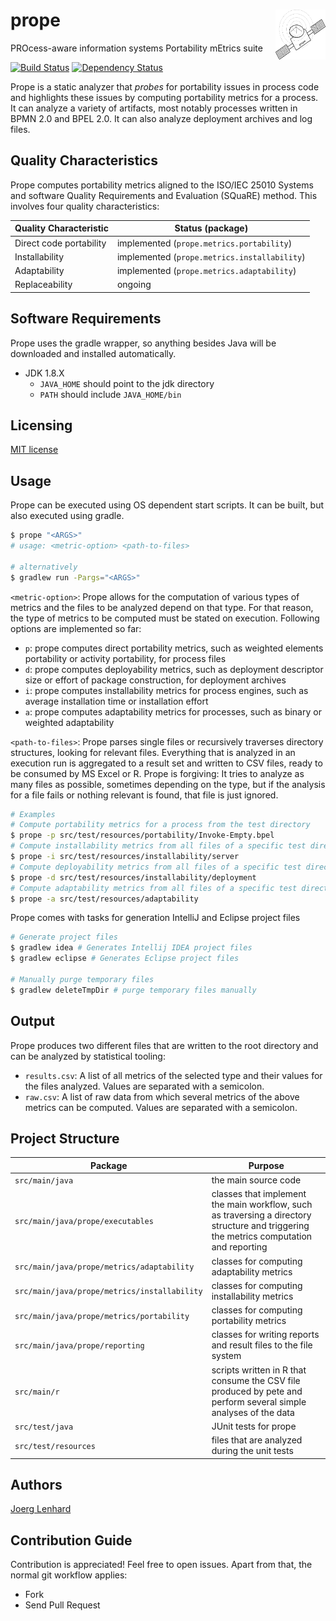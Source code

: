 # prope <img align="right" src="src/main/resources/prope-logo.png" height="80" width="80"/>


PROcess-aware information systems Portability mEtrics suite 

[![Build Status](https://travis-ci.org/uniba-dsg/prope.png?branch=master)](https://travis-ci.org/uniba-dsg/prope)
[![Dependency Status](https://www.versioneye.com/user/projects/53b3bf930d5bb8091c00001a/badge.svg?style=flat)](https://www.versioneye.com/user/projects/53b3bf930d5bb8091c00001a)

Prope is a static analyzer that _probes_ for portability issues in process code and highlights these issues by computing portability metrics for a process.
It can analyze a variety of artifacts, most notably processes written in BPMN 2.0 and BPEL 2.0. It can also analyze deployment archives and log files.

## Quality Characteristics
Prope computes portability metrics aligned to the ISO/IEC 25010 Systems and software Quality Requirements and Evaluation (SQuaRE) method. This involves four quality characteristics:

| Quality Characteristic     | Status (package)          | 
| ------------- |-------------| 
| Direct code portability      | implemented (`prope.metrics.portability`)| 
| Installability     | implemented (`prope.metrics.installability`) | 
| Adaptability      | implemented (`prope.metrics.adaptability`)| 
| Replaceability      | ongoing | |

## Software Requirements
Prope uses the gradle wrapper, so anything besides Java will be downloaded and installed automatically.
- JDK 1.8.X
  - `JAVA_HOME` should point to the jdk directory
  - `PATH` should include `JAVA_HOME/bin`
  
## Licensing
[MIT license](http://opensource.org/licenses/MIT)

## Usage
Prope can be executed using OS dependent start scripts. It can be built, but also executed using gradle.
```bash
$ prope "<ARGS>"
# usage: <metric-option> <path-to-files>

# alternatively
$ gradlew run -Pargs="<ARGS>"

```

`<metric-option>`: Prope allows for the computation of various types of metrics and the files to be analyzed depend on that type. For that reason, the type of metrics to be computed must be stated on execution. Following options are implemented so far:
* `p`: prope computes direct portability metrics, such as weighted elements portability or activity portability, for process files
* `d`: prope computes deployability metrics, such as deployment descriptor size or effort of package construction, for deployment archives
* `i`: prope computes installability metrics for process engines, such as average installation time or installation effort
* `a`: prope computes adaptability metrics for processes, such as binary or weighted adaptability

`<path-to-files>`: Prope parses single files or recursively traverses directory structures, looking for relevant files. Everything that is analyzed in an execution run is aggregated to a result set and written to CSV files, ready to be consumed by MS Excel or R. Prope is forgiving: It tries to analyze as many files as possible, sometimes depending on the type, but if the analysis for a file fails or nothing relevant is found, that file is just ignored.

```bash
# Examples
# Compute portability metrics for a process from the test directory
$ prope -p src/test/resources/portability/Invoke-Empty.bpel 
# Compute installability metrics from all files of a specific test directory 
$ prope -i src/test/resources/installability/server 
# Compute deployability metrics from all files of a specific test directory 
$ prope -d src/test/resources/installability/deployment 
# Compute adaptability metrics from all files of a specific test directory 
$ prope -a src/test/resources/adaptability 
```
Prope comes with tasks for generation IntelliJ and Eclipse project files
```bash
# Generate project files 
$ gradlew idea # Generates Intellij IDEA project files
$ gradlew eclipse # Generates Eclipse project files

# Manually purge temporary files
$ gradlew deleteTmpDir # purge temporary files manually
```

## Output

Prope produces two different files that are written to the root directory and can be analyzed by statistical tooling:
- `results.csv`: A list of all metrics of the selected type and their values for the files analyzed. Values are separated with a semicolon.
- `raw.csv`: A list of raw data from which several metrics of the above metrics can be computed. Values are separated with a semicolon.

## Project Structure

| Package     | Purpose          | 
| ------------- |-------------| 
| `src/main/java `     | the main source code| 
| `src/main/java/prope/executables`     | classes that implement the main workflow, such as traversing a directory structure and triggering the metrics computation and reporting | 
| `src/main/java/prope/metrics/adaptability`     | classes for computing adaptability metrics| 
| `src/main/java/prope/metrics/installability`     | classes for computing installability metrics| 
| `src/main/java/prope/metrics/portability`     | classes for computing portability metrics| 
| `src/main/java/prope/reporting`     | classes for writing reports and result files to the file system| 
| `src/main/r`     | scripts written in R that consume the CSV file produced by pete and perform several simple analyses of the data| 
| `src/test/java`     | JUnit tests for prope| 
| `src/test/resources`     | files that are analyzed during the unit tests| 

## Authors 

[Joerg Lenhard](http://www.uni-bamberg.de/pi/team/lenhard-joerg/)

## Contribution Guide
Contribution is appreciated! Feel free to open issues. Apart from that, the normal git workflow applies:

- Fork
- Send Pull Request
